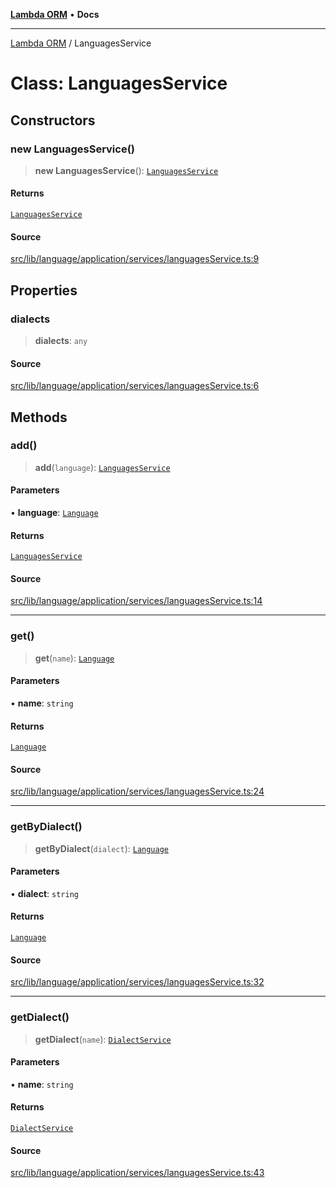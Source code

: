 [**Lambda ORM**](../README.md) • **Docs**

***

[Lambda ORM](../README.md) / LanguagesService

# Class: LanguagesService

## Constructors

### new LanguagesService()

> **new LanguagesService**(): [`LanguagesService`](LanguagesService.md)

#### Returns

[`LanguagesService`](LanguagesService.md)

#### Source

[src/lib/language/application/services/languagesService.ts:9](https://github.com/lambda-orm/lambdaorm/blob/5e6305f9bd553e15fed66cee099164eb31ee9842/src/lib/language/application/services/languagesService.ts#L9)

## Properties

### dialects

> **dialects**: `any`

#### Source

[src/lib/language/application/services/languagesService.ts:6](https://github.com/lambda-orm/lambdaorm/blob/5e6305f9bd553e15fed66cee099164eb31ee9842/src/lib/language/application/services/languagesService.ts#L6)

## Methods

### add()

> **add**(`language`): [`LanguagesService`](LanguagesService.md)

#### Parameters

• **language**: [`Language`](../interfaces/Language.md)

#### Returns

[`LanguagesService`](LanguagesService.md)

#### Source

[src/lib/language/application/services/languagesService.ts:14](https://github.com/lambda-orm/lambdaorm/blob/5e6305f9bd553e15fed66cee099164eb31ee9842/src/lib/language/application/services/languagesService.ts#L14)

***

### get()

> **get**(`name`): [`Language`](../interfaces/Language.md)

#### Parameters

• **name**: `string`

#### Returns

[`Language`](../interfaces/Language.md)

#### Source

[src/lib/language/application/services/languagesService.ts:24](https://github.com/lambda-orm/lambdaorm/blob/5e6305f9bd553e15fed66cee099164eb31ee9842/src/lib/language/application/services/languagesService.ts#L24)

***

### getByDialect()

> **getByDialect**(`dialect`): [`Language`](../interfaces/Language.md)

#### Parameters

• **dialect**: `string`

#### Returns

[`Language`](../interfaces/Language.md)

#### Source

[src/lib/language/application/services/languagesService.ts:32](https://github.com/lambda-orm/lambdaorm/blob/5e6305f9bd553e15fed66cee099164eb31ee9842/src/lib/language/application/services/languagesService.ts#L32)

***

### getDialect()

> **getDialect**(`name`): [`DialectService`](DialectService.md)

#### Parameters

• **name**: `string`

#### Returns

[`DialectService`](DialectService.md)

#### Source

[src/lib/language/application/services/languagesService.ts:43](https://github.com/lambda-orm/lambdaorm/blob/5e6305f9bd553e15fed66cee099164eb31ee9842/src/lib/language/application/services/languagesService.ts#L43)
